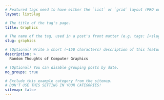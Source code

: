 ```yaml
---
# Featured tags need to have either the `list` or `grid` layout (PRO only).
layout: listSlug

# The title of the tag's page.
title: Graphics

# The name of the tag, used in a post's front matter (e.g. tags: [<slug>]).
slug: graphics

# (Optional) Write a short (~150 characters) description of this featured tag.
description: >
  Random Thoughts of Computer Graphics

# (Optional) You can disable grouping posts by date.
no_groups: true

# Exclude this example category from the sitemap.
# DON'T USE THIS SETTING IN YOUR CATEGORIES!
sitemap: false
---
```

